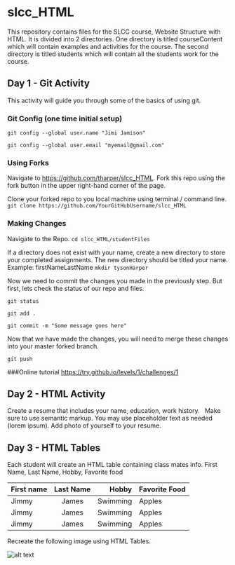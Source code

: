 # slcc_HTML
This repository contains files for the SLCC course, Website Structure with HTML. It is divided into 2 directories.  One directory is titled courseContent which will contain examples and activities for the course.  The second directory is titled students which will contain all the students work for the course.   

## Day 1 - Git Activity
This activity will guide you through some of the basics of using git.

### Git Config (one time initial setup)

```git config --global user.name "Jimi Jamison"```

```git config --global user.email "myemail@gmail.com"```

### Using Forks

Navigate to https://github.com/tharper/slcc_HTML.  Fork this repo using the fork button in the upper right-hand corner of the page. 

Clone your forked repo to you local machine using terminal / command line.
```git clone https://github.com/YourGitHubUsername/slcc_HTML```

### Making Changes

Navigate to the Repo.
```cd slcc_HTML/studentFiles```

If a directory does not exist with your name, create a new directory to store your completed assignments.  The new directory should be titled your name. Example:  firstNameLastName
```mkdir tysonHarper```

Now we need to commit the changes you made in the previously step. But first, lets check the status of our repo and files.  

```git status```

```git add . ```

```git commit -m "Some message goes here"```

Now that we have made the changes, you will need to merge these changes into your master forked branch.

```git push```

###Online tutorial
https://try.github.io/levels/1/challenges/1


## Day 2 - HTML Activity
Create a resume that includes your name, education, work history.  
Make sure to use semantic markup.
You may use placeholder text as needed (lorem ipsum).
Add photo of yourself to your resume.

## Day 3 - HTML Tables
Each student will create an HTML table containing class mates info.
First Name,
Last Name,
Hobby,
Favorite food

| First name        | Last Name          | Hobby | Favorite Food | 
| ------------- |:-------------:| -----:| ------ |
| Jimmy     | James| Swimming | Apples |
| Jimmy     | James| Swimming | Apples |
| Jimmy     | James| Swimming | Apples |

Recreate the following image using HTML Tables.  

![alt text](https://raw.githubusercontent.com/tharper/slcc_HTML/master/img/table.png)


